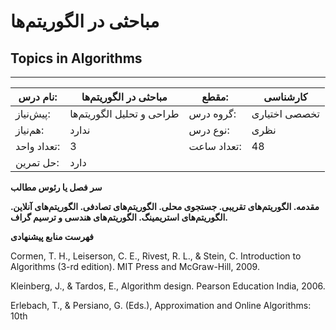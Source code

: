 # مباحثی در الگوریتم‌ها
## Topics in Algorithms
_______________________________________________________________________________
| نام درس:    | مباحثی در الگوریتم‌ها     | مقطع:       | کارشناسی      |
| ----------- | ------------------------- | ----------- | ------------- |
| پیش‌نیاز:   | طراحی و تحلیل الگوریتم‌ها | گروه درس:   | تخصصی اختیاری |
| هم‌نیاز:    | ندارد                     | نوع درس:    | نظری          |
| تعداد واحد: | 3                         | تعداد ساعت: | 48            |
| حل تمرین:   |  دارد                     |             |               |

**سر فصل یا رئوس مطالب**

**مقدمه.  الگوریتم‌های تقریبی. جستجوی محلی. الگوریتم‌های تصادفی. الگوریتم‌های آنلاین. الگوریتم‌های استریمینگ. الگوریتم‌های هندسی و ترسیم گراف.**

**فهرست منابع پیشنهادی**

Cormen, T. H., Leiserson, C. E., Rivest, R. L., & Stein, C. Introduction to Algorithms (3-rd edition). MIT Press and McGraw-Hill, 2009.

Kleinberg, J., & Tardos, E., Algorithm design. Pearson Education India, 2006.

Erlebach, T., & Persiano, G. (Eds.), Approximation and Online Algorithms: 10th
